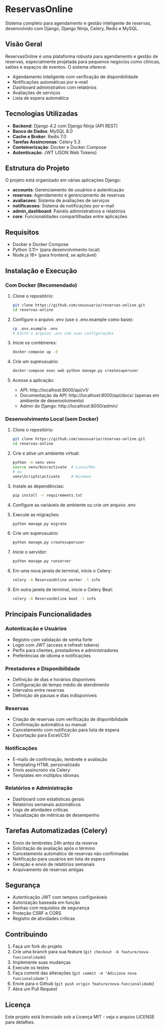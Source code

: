 # ReservasOnline

Sistema completo para agendamento e gestão inteligente de reservas, desenvolvido com Django, Django Ninja, Celery, Redis e MySQL.

## Visão Geral

ReservasOnline é uma plataforma robusta para agendamento e gestão de reservas, especialmente projetada para pequenos negócios como clínicas, salões e espaços de eventos. O sistema oferece:

- Agendamento inteligente com verificação de disponibilidade
- Notificações automáticas por e-mail
- Dashboard administrativo com relatórios
- Avaliações de serviços
- Lista de espera automática

## Tecnologias Utilizadas

- **Backend**: Django 4.2 com Django Ninja (API REST)
- **Banco de Dados**: MySQL 8.0
- **Cache e Broker**: Redis 7.0
- **Tarefas Assíncronas**: Celery 5.3
- **Conteinerização**: Docker e Docker Compose
- **Autenticação**: JWT (JSON Web Tokens)

## Estrutura do Projeto

O projeto está organizado em várias aplicações Django:

- **accounts**: Gerenciamento de usuários e autenticação
- **reservas**: Agendamento e gerenciamento de reservas
- **avaliacoes**: Sistema de avaliações de serviços
- **notificacoes**: Sistema de notificações por e-mail
- **admin_dashboard**: Painéis administrativos e relatórios
- **core**: Funcionalidades compartilhadas entre aplicações

## Requisitos

- Docker e Docker Compose
- Python 3.11+ (para desenvolvimento local)
- Node.js 16+ (para frontend, se aplicável)

## Instalação e Execução

### Com Docker (Recomendado)

1. Clone o repositório:
   ```bash
   git clone https://github.com/seuusuario/reservas-online.git
   cd reservas-online
   ```

2. Configure o arquivo .env (use o .env.example como base):
   ```bash
   cp .env.example .env
   # Edite o arquivo .env com suas configurações
   ```

3. Inicie os contêineres:
   ```bash
   docker-compose up -d
   ```

4. Crie um superusuário:
   ```bash
   docker-compose exec web python manage.py createsuperuser
   ```

5. Acesse a aplicação:
   - API: http://localhost:8000/api/v1/
   - Documentação da API: http://localhost:8000/api/docs/ (apenas em ambiente de desenvolvimento)
   - Admin do Django: http://localhost:8000/admin/

### Desenvolvimento Local (sem Docker)

1. Clone o repositório:
   ```bash
   git clone https://github.com/seuusuario/reservas-online.git
   cd reservas-online
   ```

2. Crie e ative um ambiente virtual:
   ```bash
   python -m venv venv
   source venv/bin/activate  # Linux/Mac
   # ou
   venv\Scripts\activate     # Windows
   ```

3. Instale as dependências:
   ```bash
   pip install -r requirements.txt
   ```

4. Configure as variáveis de ambiente ou crie um arquivo .env

5. Execute as migrações:
   ```bash
   python manage.py migrate
   ```

6. Crie um superusuário:
   ```bash
   python manage.py createsuperuser
   ```

7. Inicie o servidor:
   ```bash
   python manage.py runserver
   ```

8. Em uma nova janela de terminal, inicie o Celery:
   ```bash
   celery -A ReservasOnline worker -l info
   ```

9. Em outra janela de terminal, inicie o Celery Beat:
   ```bash
   celery -A ReservasOnline beat -l info
   ```

## Principais Funcionalidades

### Autenticação e Usuários
- Registro com validação de senha forte
- Login com JWT (access e refresh tokens)
- Perfis para clientes, prestadores e administradores
- Preferências de idioma e notificações

### Prestadores e Disponibilidade
- Definição de dias e horários disponíveis
- Configuração de tempo médio de atendimento
- Intervalos entre reservas
- Definição de pausas e dias indisponíveis

### Reservas
- Criação de reservas com verificação de disponibilidade
- Confirmação automática ou manual
- Cancelamento com notificação para lista de espera
- Exportação para Excel/CSV

### Notificações
- E-mails de confirmação, lembrete e avaliação
- Templating HTML personalizado
- Envio assíncrono via Celery
- Templates em múltiplos idiomas

### Relatórios e Administração
- Dashboard com estatísticas gerais
- Relatórios semanais automáticos
- Logs de atividades críticas
- Visualização de métricas de desempenho

## Tarefas Automatizadas (Celery)

- Envio de lembretes 24h antes da reserva
- Solicitação de avaliação após o término
- Cancelamento automático de reservas não confirmadas
- Notificação para usuários em lista de espera
- Geração e envio de relatórios semanais
- Arquivamento de reservas antigas

## Segurança

- Autenticação JWT com tempos configuráveis
- Autorização baseada em função
- Senhas com requisitos de segurança
- Proteção CSRF e CORS
- Registro de atividades críticas

## Contribuindo

1. Faça um fork do projeto
2. Crie uma branch para sua feature (`git checkout -b feature/nova-funcionalidade`)
3. Implemente suas mudanças
4. Execute os testes
5. Faça commit das alterações (`git commit -m 'Adiciona nova funcionalidade'`)
6. Envie para o Github (`git push origin feature/nova-funcionalidade`)
7. Abra um Pull Request

## Licença

Este projeto está licenciado sob a Licença MIT - veja o arquivo LICENSE para detalhes. 